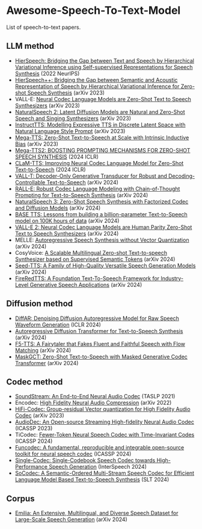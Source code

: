 # Awesome-Speech-To-Text-Model
List of speech-to-text papers.
## LLM method
- [HierSpeech: Bridging the Gap between Text and Speech by Hierarchical Variational Inference using Self-supervised Representations for Speech Synthesis](https://proceedings.neurips.cc/paper_files/paper/2022/file/69c754f571806bf15add18556ff39b4f-Paper-Conference.pdf) (2022 NeurIPS)
- [HierSpeech++: Bridging the Gap between Semantic and Acoustic Representation of Speech by Hierarchical Variational Inference for Zero-shot Speech Synthesis](https://arxiv.org/pdf/2311.12454.pdf) (arXiv 2023)
- VALL-E: [Neural Codec Language Models are Zero-Shot Text to Speech Synthesizers](https://arxiv.org/pdf/2301.02111.pdf) (arXiv 2023)
- [NaturalSpeech 2: Latent Diffusion Models are Natural and Zero-Shot Speech and Singing Synthesizers](https://arxiv.org/pdf/2304.09116.pdf) (arXiv 2023)
- [InstructTTS: Modelling Expressive TTS in Discrete Latent Space with Natural Language Style Prompt](https://arxiv.org/pdf/2301.13662.pdf) (arXiv 2023)
- [Mega-TTS: Zero-Shot Text-to-Speech at Scale with Intrinsic Inductive Bias](https://arxiv.org/pdf/2306.03509.pdf) (arXiv 2023)
- [Mega-TTS2: BOOSTING PROMPTING MECHANISMS FOR ZERO-SHOT SPEECH SYNTHESIS](https://arxiv.org/pdf/2307.07218.pdf) (2024 ICLR)
- [CLaM-TTS: Improving Neural Codec Language Model for Zero-Shot Text-to-Speech](https://arxiv.org/pdf/2404.02781.pdf) (2024 ICLR)
- [VALL-T: Decoder-Only Generative Transducer for Robust and Decoding-Controllable Text-to-Speech](https://arxiv.org/pdf/2401.14321.pdf) (arXiv 2024)
- [RALL-E: Robust Codec Language Modeling with Chain-of-Thought Prompting for Text-to-Speech Synthesis](https://arxiv.org/pdf/2404.03204.pdf) (arXiv 2024)
- [NaturalSpeech 3: Zero-Shot Speech Synthesis with Factorized Codec and Diffusion Models](https://arxiv.org/pdf/2403.03100.pdf) (arXiv 2024)
- [BASE TTS: Lessons from building a billion-parameter Text-to-Speech model on 100K hours of data](https://arxiv.org/pdf/2402.08093.pdf) (arXiv 2024)
- [VALL-E 2: Neural Codec Language Models are Human Parity Zero-Shot Text to Speech Synthesizers](https://arxiv.org/pdf/2406.05370) (arXiv 2024)
- MELLE: [Autoregressive Speech Synthesis without Vector Quantization](https://arxiv.org/pdf/2407.08551) (arXiv 2024)
- CosyVoice: [A Scalable Multilingual Zero-shot Text-to-speech Synthesizer based on Supervised Semantic Tokens](https://arxiv.org/pdf/2407.05407) (arXiv 2024)
- [Seed-TTS: A Family of High-Quality Versatile Speech Generation Models](https://arxiv.org/pdf/2406.02430) (arXiv 2024)
- [FireRedTTS: A Foundation Text-To-Speech Framework for Industry-Level Generative Speech Applications](https://arxiv.org/pdf/2409.03283) (arXiv 2024)
## Diffusion method
- [DiffAR: Denoising Diffusion Autoregressive Model for Raw Speech Waveform Generation](https://arxiv.org/pdf/2310.01381) (ICLR 2024)
- [Autoregressive Diffusion Transformer for Text-to-Speech Synthesis](https://arxiv.org/pdf/2406.05551) (arXiv 2024)
- [F5-TTS: A Fairytaler that Fakes Fluent and Faithful Speech with Flow Matching](https://arxiv.org/pdf/2410.06885) (arXiv 2024)
- [MaskGCT: Zero-Shot Text-to-Speech with Masked Generative Codec Transformer](https://arxiv.org/pdf/2409.00750) (arXiv 2024)
## Codec method
- [SoundStream: An End-to-End Neural Audio Codec](https://arxiv.org/pdf/2107.03312) (TASLP 2021)
- Encodec: [High Fidelity Neural Audio Compression](https://arxiv.org/pdf/2210.13438) (arXiv 2022)
- [HiFi-Codec: Group-residual Vector quantization for High Fidelity Audio Codec](https://arxiv.org/pdf/2305.02765) (arXiv 2023)
- [AudioDec: An Open-source Streaming High-fidelity Neural Audio Codec](https://arxiv.org/pdf/2305.02765) (ICASSP 2023)
- TiCodec: [Fewer-Token Neural Speech Codec with Time-Invariant Codes](https://arxiv.org/pdf/2310.00014) (ICASSP 2024)
- [Funcodec: A fundamental, reproducible and integrable open-source toolkit for neural speech codec](https://arxiv.org/pdf/2309.07405) (ICASSP 2024)
- [Single-Codec: Single-Codebook Speech Codec towards High-Performance Speech Generation](https://arxiv.org/pdf/2406.07422) (InterSpeech 2024)
- [SoCodec: A Semantic-Ordered Multi-Stream Speech Codec for Efficient Language Model Based Text-to-Speech Synthesis](https://arxiv.org/pdf/2409.00933) (SLT 2024)
## Corpus
- [Emilia: An Extensive, Multilingual, and Diverse Speech Dataset for Large-Scale Speech Generation](https://arxiv.org/pdf/2407.05361) (arXiv 2024)
